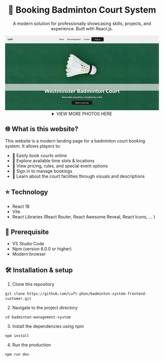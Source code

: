 <h1 align="center"> 🏸 Booking Badminton Court System </h1>
<p align="center">A modern solution for professionally showcasing skills, projects, and experience. Built with React.js.</p>
 <img alt="Fav Icon Png" src="https://github.com/Luft-phon/badminton-system-frontend-customer/blob/main/badminton-management-system/photos/github-photos.jpg"/>

 <details>
   <summary align="center">VIEW MORE PHOTOS HERE</summary>
    <img alt="Fav Icon Png" src="https://github.com/Luft-phon/badminton-system-frontend-customer/blob/main/badminton-management-system/photos/github-about.jpg" />
   <img alt="Fav Icon Png" src="https://github.com/Luft-phon/badminton-system-frontend-customer/blob/main/badminton-management-system/photos/github-lessons.jpg"/>
   <img alt="Fav Icon Png" src="https://github.com/Luft-phon/badminton-system-frontend-customer/blob/main/badminton-management-system/photos/github-contact.jpg"/>
 </details>

## 🌐  What is this website?
This website is a modern landing page for a badminton court booking system. It allows players to:
- 📅 Easily book courts online<br>
- 📍 Explore available time slots & locations
- 🧾 View pricing, rules, and special event options
- 👤 Sign in to manage bookings
- 📸 Learn about the court facilities through visuals and descriptions 

## ⭐ Technology
- React 18
- Vite
- React Libraries (React Router, React Awesome Reveal, React Icons, ... )

## 📌 Prerequisite
- VS Studio Code
- Npm (version 6.0.0 or higher)
- Modern browser

## 🛠 Installation & setup
1. Clone this repository
```
git clone https://github.com/Luft-phon/badminton-system-frontend-customer.git
```
2. Navigate to the project directory
```
cd badminton-management-system
```
3. Install the dependencies using npm
```
npm install
```
4. Run the production
```
npm run dev
```




